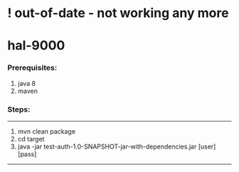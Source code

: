 # ! out-of-date - not working any more

# hal-9000

### Prerequisites:

1. java 8
1. maven 

### Steps:

---
1. mvn clean package
1. cd target
1. java -jar test-auth-1.0-SNAPSHOT-jar-with-dependencies.jar [user] [pass]
---
